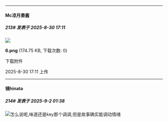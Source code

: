 ﻿
*****

####  Mc凉月奏酱  
##### 213#       发表于 2025-8-30 17:11

<img src="https://img.stage1st.com/forum/202508/30/171144y70ar4d5z3si5vat.png" referrerpolicy="no-referrer">

<strong>6.png</strong> (174.75 KB, 下载次数: 0)

下载附件

2025-8-30 17:11 上传


*****

####  镜hinata  
##### 214#       发表于 2025-9-2 01:38

<img src="https://static.stage1st.com/image/smiley/face2017/143.png" referrerpolicy="no-referrer">怎么说呢,味道还是key那个调调,但是故事确实能调动情绪

